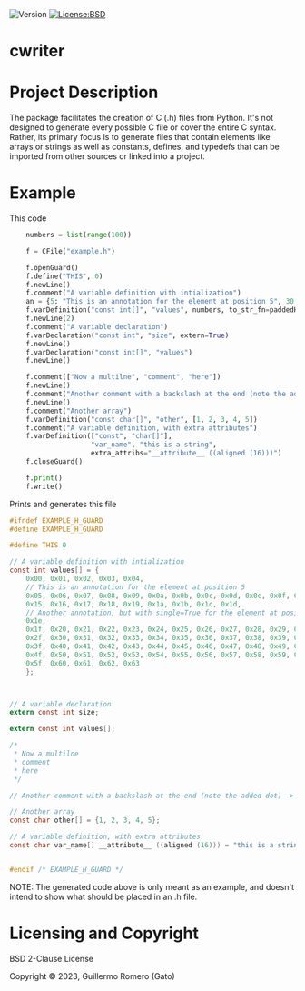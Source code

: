 <img alt="Version" src="https://img.shields.io/badge/version-0.1.0--alpha.4-blue.svg?cacheSeconds=604800" />
<a href="https://gitlab.com/felingineer/cwriter/-/blob/master/LICENSE.txt" target="_blank"><img alt="License:BSD" src="https://img.shields.io/badge/License-BSD-yellow.svg" /></a>

# cwriter

# Project Description
The package facilitates the creation of C (.h) files from Python. It's not designed to generate every possible C file or cover the entire C syntax. Rather, its primary focus is to generate files that contain elements like arrays or strings as well as constants, defines, and typedefs that can be imported from other sources or linked into a project.

# Example

This code

```python
    numbers = list(range(100))

    f = CFile("example.h")

    f.openGuard()
    f.define("THIS", 0)
    f.newLine()
    f.comment("A variable definition with intialization")
    an = {5: "This is an annotation for the element at position 5", 30: ("Another annotation, but with single=True for the element at position 30", True)}
    f.varDefinition("const int[]", "values", numbers, to_str_fn=paddedHex(2), annotations=an)
    f.newLine(2)
    f.comment("A variable declaration")
    f.varDeclaration("const int", "size", extern=True)
    f.newLine()
    f.varDeclaration("const int[]", "values")
    f.newLine()

    f.comment(["Now a multilne", "comment", "here"])
    f.newLine()
    f.comment("Another comment with a backslash at the end (note the added dot) -> \\")
    f.newLine()
    f.comment("Another array")
    f.varDefinition("const char[]", "other", [1, 2, 3, 4, 5])
    f.comment("A variable definition, with extra attributes")
    f.varDefinition(["const", "char[]"],
                    "var_name", "this is a string",
                    extra_attribs="__attribute__ ((aligned (16)))")
    f.closeGuard()

    f.print()
    f.write()

```


Prints and generates this file
```c
#ifndef EXAMPLE_H_GUARD
#define EXAMPLE_H_GUARD

#define THIS 0

// A variable definition with intialization
const int values[] = {
    0x00, 0x01, 0x02, 0x03, 0x04,
    // This is an annotation for the element at position 5
    0x05, 0x06, 0x07, 0x08, 0x09, 0x0a, 0x0b, 0x0c, 0x0d, 0x0e, 0x0f, 0x10, 0x11, 0x12, 0x13, 0x14,
    0x15, 0x16, 0x17, 0x18, 0x19, 0x1a, 0x1b, 0x1c, 0x1d,
    // Another annotation, but with single=True for the element at position 30
    0x1e,
    0x1f, 0x20, 0x21, 0x22, 0x23, 0x24, 0x25, 0x26, 0x27, 0x28, 0x29, 0x2a, 0x2b, 0x2c, 0x2d, 0x2e,
    0x2f, 0x30, 0x31, 0x32, 0x33, 0x34, 0x35, 0x36, 0x37, 0x38, 0x39, 0x3a, 0x3b, 0x3c, 0x3d, 0x3e,
    0x3f, 0x40, 0x41, 0x42, 0x43, 0x44, 0x45, 0x46, 0x47, 0x48, 0x49, 0x4a, 0x4b, 0x4c, 0x4d, 0x4e,
    0x4f, 0x50, 0x51, 0x52, 0x53, 0x54, 0x55, 0x56, 0x57, 0x58, 0x59, 0x5a, 0x5b, 0x5c, 0x5d, 0x5e,
    0x5f, 0x60, 0x61, 0x62, 0x63
    };



// A variable declaration
extern const int size;

extern const int values[];

/*
 * Now a multilne
 * comment
 * here
 */

// Another comment with a backslash at the end (note the added dot) -> \.

// Another array
const char other[] = {1, 2, 3, 4, 5};

// A variable definition, with extra attributes
const char var_name[] __attribute__ ((aligned (16))) = "this is a string";


#endif /* EXAMPLE_H_GUARD */

```

NOTE: The generated code above is only meant as an example, and doesn't intend to show what should be placed in an .h file.
  

# Licensing and Copyright 

BSD 2-Clause License

Copyright © 2023, Guillermo Romero (Gato)





